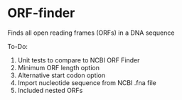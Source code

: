 # ORF-finder
Finds all open reading frames (ORFs) in a DNA sequence

To-Do:
1. Unit tests to compare to NCBI ORF Finder
2. Minimum ORF length option
3. Alternative start codon option
4. Import nucleotide sequence from NCBI .fna file
5. Included nested ORFs
